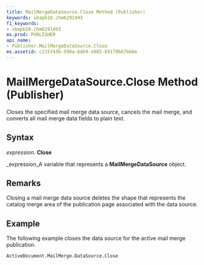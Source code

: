 ```yaml
---
title: MailMergeDataSource.Close Method (Publisher)
keywords: vbapb10.chm6291493
f1_keywords:
- vbapb10.chm6291493
ms.prod: PUBLISHER
api_name:
- Publisher.MailMergeDataSource.Close
ms.assetid: c215743b-590a-6db9-e902-b9179b67bb8e
---
```



# MailMergeDataSource.Close Method (Publisher)

Closes the specified mail merge data source, cancels the mail merge, and converts all mail merge data fields to plain text.


## Syntax

 _expression_. **Close**

 _expression_A variable that represents a  **MailMergeDataSource** object.


## Remarks

Closing a mail merge data source deletes the shape that represents the catalog merge area of the publication page associated with the data source.


## Example

The following example closes the data source for the active mail merge publication.


```vb
ActiveDocument.MailMerge.DataSource.Close
```


